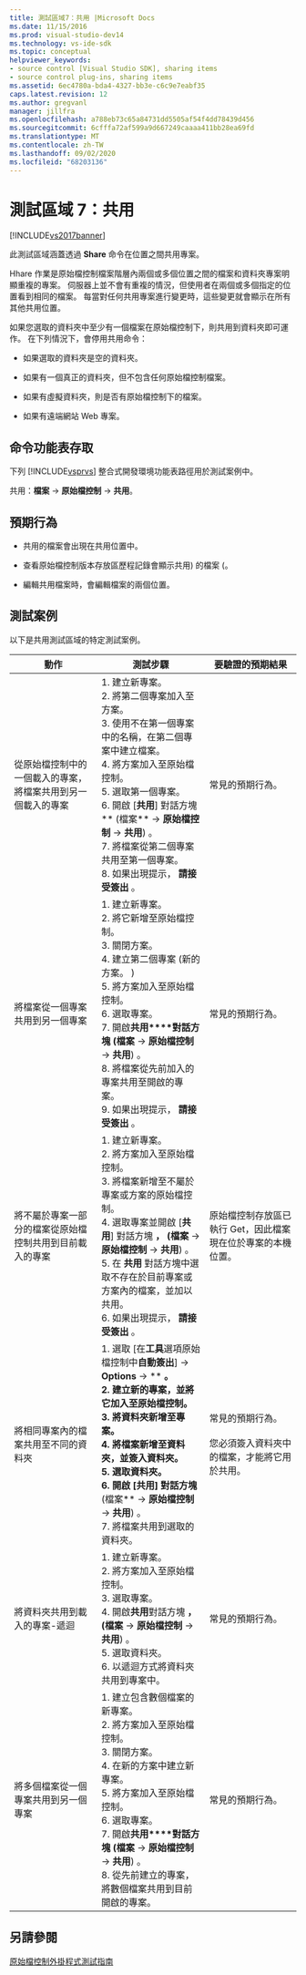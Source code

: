 ```yaml
---
title: 測試區域7：共用 |Microsoft Docs
ms.date: 11/15/2016
ms.prod: visual-studio-dev14
ms.technology: vs-ide-sdk
ms.topic: conceptual
helpviewer_keywords:
- source control [Visual Studio SDK], sharing items
- source control plug-ins, sharing items
ms.assetid: 6ec4780a-bda4-4327-bb3e-c6c9e7eabf35
caps.latest.revision: 12
ms.author: gregvanl
manager: jillfra
ms.openlocfilehash: a788eb73c65a84731dd5505af54f4dd78439d456
ms.sourcegitcommit: 6cfffa72af599a9d667249caaaa411bb28ea69fd
ms.translationtype: MT
ms.contentlocale: zh-TW
ms.lasthandoff: 09/02/2020
ms.locfileid: "68203136"
---
```

# <a name="test-area-7-share"></a>測試區域 7：共用
[!INCLUDE[vs2017banner](../../includes/vs2017banner.md)]

此測試區域涵蓋透過 **Share** 命令在位置之間共用專案。  
  
 Hhare 作業是原始檔控制檔案階層內兩個或多個位置之間的檔案和資料夾專案明顯重複的專案。 伺服器上並不會有重複的情況，但使用者在兩個或多個指定的位置看到相同的檔案。 每當對任何共用專案進行變更時，這些變更就會顯示在所有其他共用位置。  
  
 如果您選取的資料夾中至少有一個檔案在原始檔控制下，則共用到資料夾即可運作。 在下列情況下，會停用共用命令：  
  
- 如果選取的資料夾是空的資料夾。  
  
- 如果有一個真正的資料夾，但不包含任何原始檔控制檔案。  
  
- 如果有虛擬資料夾，則是否有原始檔控制下的檔案。  
  
- 如果有遠端網站 Web 專案。  
  
## <a name="command-menu-access"></a>命令功能表存取  
 下列 [!INCLUDE[vsprvs](../../includes/vsprvs-md.md)] 整合式開發環境功能表路徑用於測試案例中。  
  
 共用：**檔案** -> **原始檔控制** -> **共用**。  
  
## <a name="expected-behavior"></a>預期行為  
  
- 共用的檔案會出現在共用位置中。  
  
- 查看原始檔控制版本存放區歷程記錄會顯示共用) 的檔案 (。  
  
- 編輯共用檔案時，會編輯檔案的兩個位置。  
  
## <a name="test-cases"></a>測試案例  
 以下是共用測試區域的特定測試案例。  
  
|動作|測試步驟|要驗證的預期結果|  
|------------|----------------|--------------------------------|  
|從原始檔控制中的一個載入的專案，將檔案共用到另一個載入的專案|1. 建立新專案。<br />2. 將第二個專案加入至方案。<br />3. 使用不在第一個專案中的名稱，在第二個專案中建立檔案。<br />4. 將方案加入至原始檔控制。<br />5. 選取第一個專案。<br />6. 開啟 [**共用**] 對話方塊** (檔案**  ->  **原始檔控制**  ->  **共用**) 。<br />7. 將檔案從第二個專案共用至第一個專案。<br />8. 如果出現提示， **請接受簽出** 。|常見的預期行為。|  
|將檔案從一個專案共用到另一個專案|1. 建立新專案。<br />2. 將它新增至原始檔控制。<br />3. 關閉方案。<br />4. 建立第二個專案 (新的方案。 ) <br />5. 將方案加入至原始檔控制。<br />6. 選取專案。<br />7. 開啟**共用****對話方塊 (檔案**  ->  **原始檔控制**  ->  **共用**) 。<br />8. 將檔案從先前加入的專案共用至開啟的專案。<br />9. 如果出現提示， **請接受簽出** 。|常見的預期行為。|  
|將不屬於專案一部分的檔案從原始檔控制共用到目前載入的專案|1. 建立新專案。<br />2. 將方案加入至原始檔控制。<br />3. 將檔案新增至不屬於專案或方案的原始檔控制。<br />4. 選取專案並開啟 [**共用**] 對話方塊 **， (檔案**  ->  **原始檔控制**  ->  **共用**) 。<br />5. 在 **共用** 對話方塊中選取不存在於目前專案或方案內的檔案，並加以共用。<br />6. 如果出現提示， **請接受簽出** 。|原始檔控制存放區已執行 Get，因此檔案現在位於專案的本機位置。|  
|將相同專案內的檔案共用至不同的資料夾|1. 選取 [在**工具**選項原始檔控制中**自動簽出**]  ->  **Options**  ->  ** **。<br />2. 建立新的專案，並將它加入至原始檔控制。<br />3. 將資料夾新增至專案。<br />4. 將檔案新增至資料夾，並簽入資料夾。<br />5. 選取資料夾。<br />6. 開啟 [**共用**] 對話方塊** (檔案**  ->  **原始檔控制**  ->  **共用**) 。<br />7. 將檔案共用到選取的資料夾。|常見的預期行為。<br /><br /> 您必須簽入資料夾中的檔案，才能將它用於共用。|  
|將資料夾共用到載入的專案-遞迴|1. 建立新專案。<br />2. 將方案加入至原始檔控制。<br />3. 選取專案。<br />4. 開啟**共用**對話方塊 **， (檔案**  ->  **原始檔控制**  ->  **共用**) 。<br />5. 選取資料夾。<br />6. 以遞迴方式將資料夾共用到專案中。|常見的預期行為。|  
|將多個檔案從一個專案共用到另一個專案|1. 建立包含數個檔案的新專案。<br />2. 將方案加入至原始檔控制。<br />3. 關閉方案。<br />4. 在新的方案中建立新專案。<br />5. 將方案加入至原始檔控制。<br />6. 選取專案。<br />7. 開啟**共用****對話方塊 (檔案**  ->  **原始檔控制**  ->  **共用**) 。<br />8. 從先前建立的專案，將數個檔案共用到目前開啟的專案。|常見的預期行為。|  
  
## <a name="see-also"></a>另請參閱  
 [原始檔控制外掛程式測試指南](../../extensibility/internals/test-guide-for-source-control-plug-ins.md)
